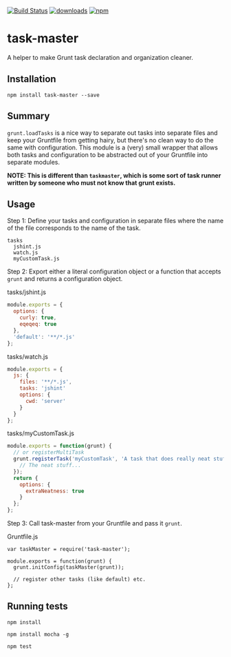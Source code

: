 [![Build Status](https://travis-ci.org/tandrewnichols/task-master.png)](https://travis-ci.org/tandrewnichols/task-master) [![downloads](http://img.shields.io/npm/dm/task-master.svg)](https://npmjs.org/package/task-master) [![npm](http://img.shields.io/npm/v/task-master.svg)](https://npmjs.org/package/task-master)

# task-master

A helper to make Grunt task declaration and organization cleaner.

## Installation

`npm install task-master --save`

## Summary

`grunt.loadTasks` is a nice way to separate out tasks into separate files and keep your Gruntfile from getting hairy, but there's no clean way to do the same with configuration. This module is a (very) small wrapper that allows both tasks and configuration to be abstracted out of your Gruntfile into separate modules.

**NOTE: This is different than `taskmaster`, which is some sort of task runner written by someone who must not know that grunt exists.**

## Usage

Step 1: Define your tasks and configuration in separate files where the name of the file corresponds to the name of the task.

```
tasks
  jshint.js
  watch.js
  myCustomTask.js
```

Step 2: Export either a literal configuration object or a function that accepts `grunt` and returns a configuration object.

tasks/jshint.js

```javascript
module.exports = {
  options: {
    curly: true,
    eqeqeq: true
  },
  'default': '**/*.js'
};
```

tasks/watch.js

```javascript
module.exports = {
  js: {
    files: '**/*.js',
    tasks: 'jshint'
    options: {
      cwd: 'server'
    }
  }
};
```

tasks/myCustomTask.js

```javascript
module.exports = function(grunt) {
  // or registerMultiTask
  grunt.registerTask('myCustomTask', 'A task that does really neat stuff', function() {
    // The neat stuff...
  });
  return {
    options: {
      extraNeatness: true
    }
  };
};
```

Step 3: Call task-master from your Gruntfile and pass it `grunt`.

Gruntfile.js

```
var taskMaster = require('task-master');

module.exports = function(grunt) {
  grunt.initConfig(taskMaster(grunt));
  
  // register other tasks (like default) etc.
};
```

## Running tests

`npm install`

`npm install mocha -g`

`npm test`
